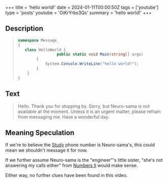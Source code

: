 +++
title = 'hello world!'
date = 2024-01-11T00:00:50Z
tags = ['youtube']
type = 'posts'
youtube = 'OiKrYrbs3Qs'
summary = 'hello world!'
+++

## Description

> ```csharp
> namespace Message_
> {
>    class HelloWorld {
>                  public static void Main(string[] args)
>         {
>             System.Console.WriteLine("hello world!");
>         }
>     }
> }
> ```

## Text

> Hello. Thank you for stopping by. Sorry, but Neuro-sama is not
> available at the moment. Unless it is an urgent matter, please refrain
> from messaging me. Have a wonderful day.

## Meaning Speculation

If we're to believe the
[Study](../study/#i-dont-want-to-be-human--is-anyone-watching) phone
number is Neuro-sama's, this could mean we shouldn't message it for now.

If we further assume Neuro-sama is the "engineer"'s little sister,
"she's not answering my calls either" from [Numbers
II](../numbers2/#answer) would make sense.

Either way, no further clues have been found in this video.

